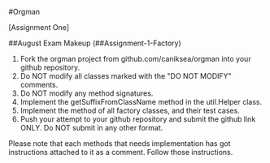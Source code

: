#Orgman

[Assignment One]

##August Exam Makeup
(##Assignment-1-Factory)
   1. Fork the orgman project from github.com/caniksea/orgman into your github repository.
   2. Do NOT modify all classes marked with the "DO NOT MODIFY" comments.
   3. Do NOT modify any method signatures.
   4. Implement the getSuffixFromClassName method in the util.Helper class.
   5. Implement the method of all factory classes, and their test cases.
   6. Push your attempt to your github repository and submit the github link ONLY. Do NOT submit in any other format.
   
Please note that each methods that needs implementation has got instructions attached to it as a comment. Follow those instructions.
 
